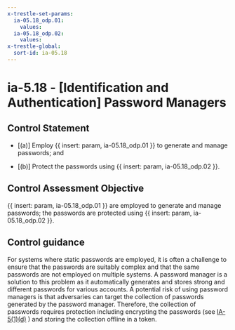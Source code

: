 ```yaml
---
x-trestle-set-params:
  ia-05.18_odp.01:
    values:
  ia-05.18_odp.02:
    values:
x-trestle-global:
  sort-id: ia-05.18
---
```


# ia-5.18 - \[Identification and Authentication\] Password Managers

## Control Statement

- \[(a)\] Employ {{ insert: param, ia-05.18_odp.01 }} to generate and manage passwords; and

- \[(b)\] Protect the passwords using {{ insert: param, ia-05.18_odp.02 }}.

## Control Assessment Objective

{{ insert: param, ia-05.18_odp.01 }} are employed to generate and manage passwords;
the passwords are protected using {{ insert: param, ia-05.18_odp.02 }}.

## Control guidance

For systems where static passwords are employed, it is often a challenge to ensure that the passwords are suitably complex and that the same passwords are not employed on multiple systems. A password manager is a solution to this problem as it automatically generates and stores strong and different passwords for various accounts. A potential risk of using password managers is that adversaries can target the collection of passwords generated by the password manager. Therefore, the collection of passwords requires protection including encrypting the passwords (see [IA-5(1)(d)](#ia-5.1_smt.d) ) and storing the collection offline in a token.
